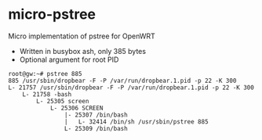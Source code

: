 # micro-pstree
Micro implementation of pstree for OpenWRT

- Written in busybox ash, only 385 bytes
- Optional argument for root PID
```
root@gw:~# pstree 885
885 /usr/sbin/dropbear -F -P /var/run/dropbear.1.pid -p 22 -K 300
L- 21757 /usr/sbin/dropbear -F -P /var/run/dropbear.1.pid -p 22 -K 300
    L- 21758 -bash
        L- 25305 screen
            L- 25306 SCREEN
                |- 25307 /bin/bash
                |   L- 32414 /bin/sh /usr/sbin/pstree 885
                L- 25309 /bin/bash
```
